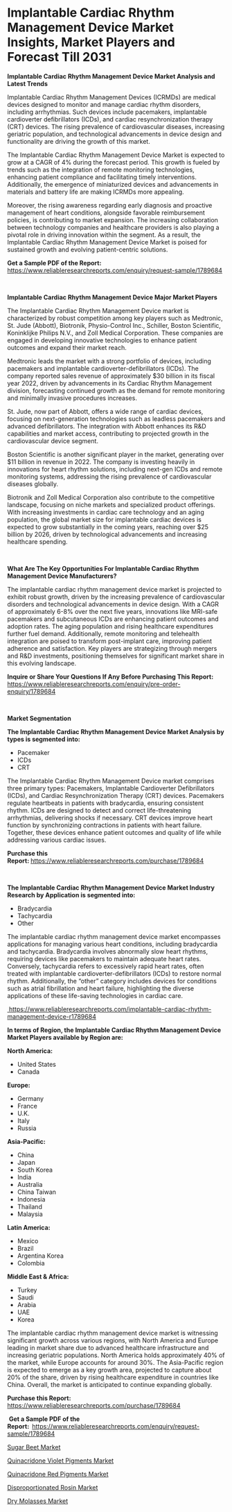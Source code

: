 <p><h1>Implantable Cardiac Rhythm Management Device Market Insights, Market Players and Forecast Till 2031</h1></p><p><strong>Implantable Cardiac Rhythm Management Device Market Analysis and Latest Trends</strong></p>
<p><p>Implantable Cardiac Rhythm Management Devices (ICRMDs) are medical devices designed to monitor and manage cardiac rhythm disorders, including arrhythmias. Such devices include pacemakers, implantable cardioverter defibrillators (ICDs), and cardiac resynchronization therapy (CRT) devices. The rising prevalence of cardiovascular diseases, increasing geriatric population, and technological advancements in device design and functionality are driving the growth of this market.</p><p>The Implantable Cardiac Rhythm Management Device Market is expected to grow at a CAGR of 4% during the forecast period. This growth is fueled by trends such as the integration of remote monitoring technologies, enhancing patient compliance and facilitating timely interventions. Additionally, the emergence of miniaturized devices and advancements in materials and battery life are making ICRMDs more appealing.</p><p>Moreover, the rising awareness regarding early diagnosis and proactive management of heart conditions, alongside favorable reimbursement policies, is contributing to market expansion. The increasing collaboration between technology companies and healthcare providers is also playing a pivotal role in driving innovation within the segment. As a result, the Implantable Cardiac Rhythm Management Device Market is poised for sustained growth and evolving patient-centric solutions.</p></p>
<p><strong>Get a Sample PDF of the Report:&nbsp;</strong> <a href="https://www.reliableresearchreports.com/enquiry/request-sample/1789684?utm_campaign=28&utm_medium=2&utm_source=Github&utm_content=ia&utm_term=09102024&utm_id=implantable-cardiac-rhythm-management-device">https://www.reliableresearchreports.com/enquiry/request-sample/1789684</a></p>
<p>&nbsp;</p>
<p><strong>Implantable Cardiac Rhythm Management Device Major Market Players</strong></p>
<p><p>The Implantable Cardiac Rhythm Management Device market is characterized by robust competition among key players such as Medtronic, St. Jude (Abbott), Biotronik, Physio-Control Inc., Schiller, Boston Scientific, Koninklijke Philips N.V., and Zoll Medical Corporation. These companies are engaged in developing innovative technologies to enhance patient outcomes and expand their market reach.</p><p>Medtronic leads the market with a strong portfolio of devices, including pacemakers and implantable cardioverter-defibrillators (ICDs). The company reported sales revenue of approximately $30 billion in its fiscal year 2022, driven by advancements in its Cardiac Rhythm Management division, forecasting continued growth as the demand for remote monitoring and minimally invasive procedures increases.</p><p>St. Jude, now part of Abbott, offers a wide range of cardiac devices, focusing on next-generation technologies such as leadless pacemakers and advanced defibrillators. The integration with Abbott enhances its R&D capabilities and market access, contributing to projected growth in the cardiovascular device segment.</p><p>Boston Scientific is another significant player in the market, generating over $11 billion in revenue in 2022. The company is investing heavily in innovations for heart rhythm solutions, including next-gen ICDs and remote monitoring systems, addressing the rising prevalence of cardiovascular diseases globally.</p><p>Biotronik and Zoll Medical Corporation also contribute to the competitive landscape, focusing on niche markets and specialized product offerings. With increasing investments in cardiac care technology and an aging population, the global market size for implantable cardiac devices is expected to grow substantially in the coming years, reaching over $25 billion by 2026, driven by technological advancements and increasing healthcare spending.</p></p>
<p>&nbsp;</p>
<p><strong>What Are The Key Opportunities For Implantable Cardiac Rhythm Management Device Manufacturers?</strong></p>
<p><p>The implantable cardiac rhythm management device market is projected to exhibit robust growth, driven by the increasing prevalence of cardiovascular disorders and technological advancements in device design. With a CAGR of approximately 6-8% over the next five years, innovations like MRI-safe pacemakers and subcutaneous ICDs are enhancing patient outcomes and adoption rates. The aging population and rising healthcare expenditures further fuel demand. Additionally, remote monitoring and telehealth integration are poised to transform post-implant care, improving patient adherence and satisfaction. Key players are strategizing through mergers and R&D investments, positioning themselves for significant market share in this evolving landscape.</p></p>
<p><strong>Inquire or Share Your Questions If Any Before Purchasing This Report:</strong> <a href="https://www.reliableresearchreports.com/enquiry/pre-order-enquiry/1789684?utm_campaign=28&utm_medium=2&utm_source=Github&utm_content=ia&utm_term=09102024&utm_id=implantable-cardiac-rhythm-management-device">https://www.reliableresearchreports.com/enquiry/pre-order-enquiry/1789684</a></p>
<p>&nbsp;</p>
<p><strong>Market Segmentation</strong></p>
<p><strong>The Implantable Cardiac Rhythm Management Device Market Analysis by types is segmented into:</strong></p>
<p><ul><li>Pacemaker</li><li>ICDs</li><li>CRT</li></ul></p>
<p><p>The Implantable Cardiac Rhythm Management Device market comprises three primary types: Pacemakers, Implantable Cardioverter Defibrillators (ICDs), and Cardiac Resynchronization Therapy (CRT) devices. Pacemakers regulate heartbeats in patients with bradycardia, ensuring consistent rhythm. ICDs are designed to detect and correct life-threatening arrhythmias, delivering shocks if necessary. CRT devices improve heart function by synchronizing contractions in patients with heart failure. Together, these devices enhance patient outcomes and quality of life while addressing various cardiac issues.</p></p>
<p><strong>Purchase this Report:&nbsp;</strong><a href="https://www.reliableresearchreports.com/purchase/1789684?utm_campaign=28&utm_medium=2&utm_source=Github&utm_content=ia&utm_term=09102024&utm_id=implantable-cardiac-rhythm-management-device">https://www.reliableresearchreports.com/purchase/1789684</a></p>
<p>&nbsp;</p>
<p><strong>The Implantable Cardiac Rhythm Management Device Market Industry Research by Application is segmented into:</strong></p>
<p><ul><li>Bradycardia</li><li>Tachycardia</li><li>Other</li></ul></p>
<p><p>The implantable cardiac rhythm management device market encompasses applications for managing various heart conditions, including bradycardia and tachycardia. Bradycardia involves abnormally slow heart rhythms, requiring devices like pacemakers to maintain adequate heart rates. Conversely, tachycardia refers to excessively rapid heart rates, often treated with implantable cardioverter-defibrillators (ICDs) to restore normal rhythm. Additionally, the “other” category includes devices for conditions such as atrial fibrillation and heart failure, highlighting the diverse applications of these life-saving technologies in cardiac care.</p></p>
<p><a href="https://www.reliableresearchreports.com/implantable-cardiac-rhythm-management-device-r1789684?utm_campaign=28&utm_medium=2&utm_source=Github&utm_content=ia&utm_term=09102024&utm_id=implantable-cardiac-rhythm-management-device">&nbsp;https://www.reliableresearchreports.com/implantable-cardiac-rhythm-management-device-r1789684</a></p>
<p><strong>In terms of Region, the Implantable Cardiac Rhythm Management Device Market Players available by Region are:</strong></p>
<p>
    <p> <strong> North America: </strong>
        <ul>
            <li>United States</li>
            <li>Canada</li>
        </ul>
        </p> 
    <p> <strong> Europe: </strong>
        <ul>
            <li>Germany</li>
            <li>France</li>
            <li>U.K.</li>
            <li>Italy</li>
            <li>Russia</li>
        </ul>
        </p> 
    <p> <strong> Asia-Pacific: </strong>
        <ul>
            <li>China</li>
            <li>Japan</li>
            <li>South Korea</li>
            <li>India</li>
            <li>Australia</li>
            <li>China Taiwan</li>
            <li>Indonesia</li>
            <li>Thailand</li>
            <li>Malaysia</li>
        </ul>
        </p> 
    <p> <strong> Latin America: </strong>
        <ul>
            <li>Mexico</li>
            <li>Brazil</li>
            <li>Argentina Korea</li>
            <li>Colombia</li>
        </ul>
        </p> 
    <p> <strong> Middle East & Africa: </strong>
        <ul>
            <li>Turkey</li>
            <li>Saudi</li>
            <li>Arabia</li>
            <li>UAE</li>
            <li>Korea</li>
        </ul>
    </p>
    </p>
<p><p>The implantable cardiac rhythm management device market is witnessing significant growth across various regions, with North America and Europe leading in market share due to advanced healthcare infrastructure and increasing geriatric populations. North America holds approximately 40% of the market, while Europe accounts for around 30%. The Asia-Pacific region is expected to emerge as a key growth area, projected to capture about 20% of the share, driven by rising healthcare expenditure in countries like China. Overall, the market is anticipated to continue expanding globally.</p></p>
<p><strong>Purchase this Report: </strong><a href="https://www.reliableresearchreports.com/purchase/1789684?utm_campaign=28&utm_medium=2&utm_source=Github&utm_content=ia&utm_term=09102024&utm_id=implantable-cardiac-rhythm-management-device">https://www.reliableresearchreports.com/purchase/1789684</a></p>
<p>&nbsp;<strong>Get a Sample PDF of the Report:&nbsp;&nbsp;</strong><a href="https://www.reliableresearchreports.com/enquiry/request-sample/1789684?utm_campaign=28&utm_medium=2&utm_source=Github&utm_content=ia&utm_term=09102024&utm_id=implantable-cardiac-rhythm-management-device">https://www.reliableresearchreports.com/enquiry/request-sample/1789684</a></p>
<p><strong></strong></p>
<p><p><a href="https://issuu.com/reportprime-2/docs/sugar-beet-market-size-2030.pptx_357bfab1e4f224?utm_campaign=28&utm_medium=2&utm_source=Github&utm_content=ia&utm_term=09102024&utm_id=implantable-cardiac-rhythm-management-device">Sugar Beet Market</a></p><p><a href="https://github.com/NathanColeman327/Market-Research-Report-List-1/blob/main/quinacridone-violet-pigments-market.md?utm_campaign=28&utm_medium=2&utm_source=Github&utm_content=ia&utm_term=09102024&utm_id=implantable-cardiac-rhythm-management-device">Quinacridone Violet Pigments Market</a></p><p><a href="https://github.com/RuthLucas64/Market-Research-Report-List-1/blob/main/quinacridone-red-pigments-market.md?utm_campaign=28&utm_medium=2&utm_source=Github&utm_content=ia&utm_term=09102024&utm_id=implantable-cardiac-rhythm-management-device">Quinacridone Red Pigments Market</a></p><p><a href="https://www.linkedin.com/pulse/disproportionated-rosin-market-drivers-challenges-forecast-vrwpf?utm_campaign=28&utm_medium=2&utm_source=Github&utm_content=ia&utm_term=09102024&utm_id=implantable-cardiac-rhythm-management-device">Disproportionated Rosin Market</a></p><p><a href="https://issuu.com/reportprime-2/docs/dry-molasses-market-size-2030.pptx_5efaeeba54c866?utm_campaign=28&utm_medium=2&utm_source=Github&utm_content=ia&utm_term=09102024&utm_id=implantable-cardiac-rhythm-management-device">Dry Molasses Market</a></p></p>